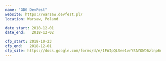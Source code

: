 ```yaml
---
name: "GDG DevFest"
website: https://warsaw.devfest.pl/
location: Warsaw, Poland

date_start: 2018-12-01
date_end:   2018-12-02

cfp_start: 2018-10-23
cfp_end:   2018-12-01
cfp_site: https://docs.google.com/forms/d/e/1FAIpQLSee1vrYSAYOWD6zlnp6uJ7btvzFrJdysKSyEigCywAPODSEeA/viewform
---
```

